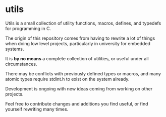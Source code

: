 utils
======

Utils is a small collection of utility functions, macros, defines, and typedefs for programming in C.  

The origin of this repository comes from having to rewrite a lot of things when doing low level projects, particularly in university for embedded systems.  

It is **by no means** a complete collection of utilities, or useful under all circumstances.  

There may be conflicts with previously defined types or macros, and many atomic types require stdint.h to exist on the system already.

Development is ongoing with new ideas coming from working on other projects.  

Feel free to contribute changes and additions you find useful, or find yourself rewriting many times.